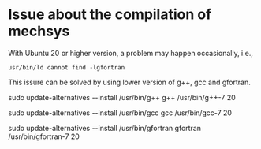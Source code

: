 # Issue about the compilation of mechsys
With Ubuntu 20 or higher version, a problem may happen occasionally, i.e.,

```
usr/bin/ld cannot find -lgfortran
```

This issure can be solved by using lower version of g++, gcc and gfortran.


sudo update-alternatives --install /usr/bin/g++ g++ /usr/bin/g++-7 20

sudo update-alternatives --install /usr/bin/gcc gcc /usr/bin/gcc-7 20

sudo update-alternatives --install /usr/bin/gfortran gfortran /usr/bin/gfortran-7 20
